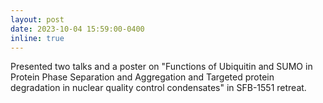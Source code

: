 ```yaml
---
layout: post
date: 2023-10-04 15:59:00-0400
inline: true
---
```


Presented two talks and a poster on "Functions of Ubiquitin and SUMO in Protein Phase Separation and Aggregation and Targeted protein degradation in nuclear quality control condensates" in SFB-1551 retreat. 
